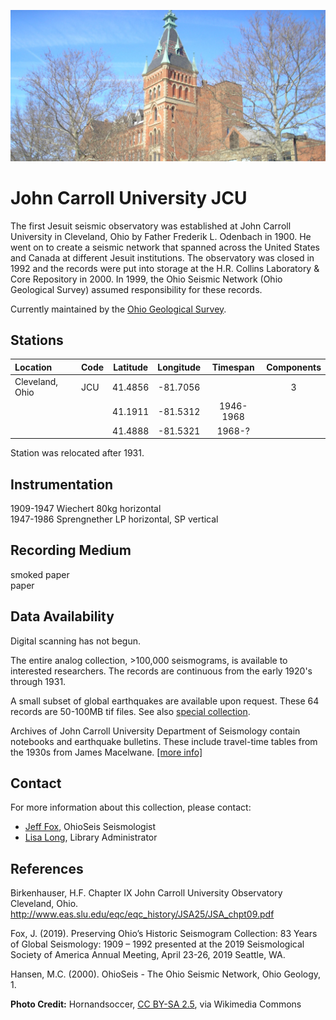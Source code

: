 <!---
layout              : page
show_meta           : false
title               : "John Carroll University"
subheadline         : "JCU"
teaser              : "More information about this station"
header:
   image_fullwidth  : "ohio.jpg"
permalink           : "/stations/ohio"
breadcrumb          : true
--->

![some dummy txt](../../images/ohio.jpg)

# John Carroll University JCU
The first Jesuit seismic observatory was established at John Carroll University in Cleveland, Ohio by Father Frederik L. Odenbach in 1900.  He went on to create a seismic network that spanned across the United States and Canada at different Jesuit institutions. The observatory was closed in 1992 and the records were put into storage at the H.R. Collins Laboratory & Core Repository in 2000. In 1999, the Ohio Seismic Network (Ohio Geological Survey) assumed responsibility for these records.

Currently maintained by the [Ohio Geological Survey](https://ohiodnr.gov/wps/portal/gov/odnr/discover-and-learn/safety-conservation/about-ODNR/geologic-survey).

## Stations

| **Location** | **Code** | **Latitude** | **Longitude** | **Timespan** | **Components**|
| :--- | :--- | :---: | :---: | :---: | :---: | 
| Cleveland, Ohio |  JCU | 41.4856 | -81.7056  | |  3 
| | |  41.1911 | -81.5312 | 1946-1968|
| | | 41.4888 | -81.5321 | 1968-?|

Station was relocated after 1931.


## Instrumentation
1909-1947 Wiechert 80kg horizontal  
1947-1986 Sprengnether LP horizontal, SP vertical  

## Recording Medium
smoked paper  
paper

## Data Availability
Digital scanning has not begun.

The entire analog collection, >100,000 seismograms, is available to interested researchers. The records are continuous from the early 1920's through 1931.

A small subset of global earthquakes are available upon request. These 64 records are 50-100MB tif files. See also [special collection](https://o90014.eos-intl.net/O90014/OPAC/Details/Record.aspx?BibCode=3130132).

Archives of John Carroll University Department of Seismology contain notebooks and earthquake bulletins. These include travel-time tables from the 1930s from James Macelwane. [[more info]](http://ead.ohiolink.edu/xtf-ead/view?docId=ead/OClJC0008.xml;query=;brand=default)<!--broken link-->

## Contact
For more information about this collection, please contact:
 * [Jeff Fox](mailto:Jeffrey.fox@dnr.ohio.gov), OhioSeis Seismologist
 * [Lisa Long](mailto:Lisa.long@dnr.ohio.gov), Library Administrator


## References
Birkenhauser, H.F. Chapter IX John Carroll University Observatory Cleveland, Ohio. http://www.eas.slu.edu/eqc/eqc_history/JSA25/JSA_chpt09.pdf

Fox, J. (2019). Preserving Ohio’s Historic Seismogram Collection: 83 Years of Global Seismology: 1909 – 1992
presented at the 2019 Seismological Society of America Annual Meeting, April 23-26, 2019 Seattle, WA.

Hansen, M.C. (2000). OhioSeis - The Ohio Seismic Network, Ohio Geology, 1.

**Photo Credit:** Hornandsoccer, [CC BY-SA 2.5]( https://creativecommons.org/licenses/by-sa/2.5), via Wikimedia Commons
